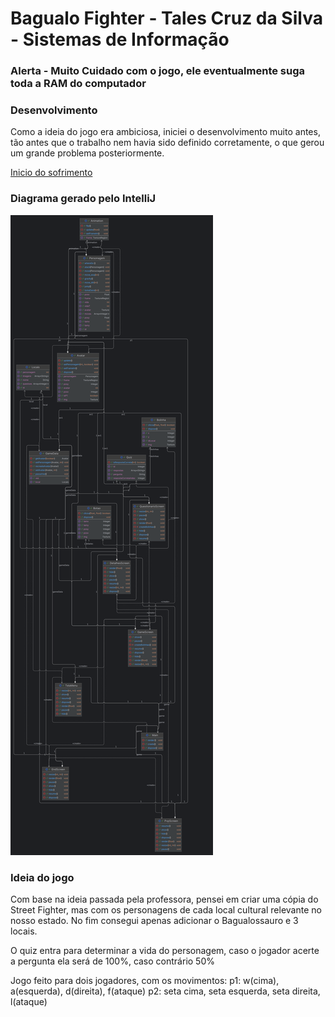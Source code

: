 # Bagualo Fighter - Tales Cruz da Silva - Sistemas de Informação

### Alerta  - Muito Cuidado com o jogo, ele eventualmente suga toda a RAM do computador

### Desenvolvimento
Como a ideia do jogo era ambiciosa, iniciei o desenvolvimento muito antes, tão antes que o trabalho nem havia sido definido corretamente, o que gerou um grande problema posteriormente.

[Inicio do sofrimento](https://github.com/Talescruzs/JavaJoguinho)

### Diagrama gerado pelo IntelliJ
![alt text](diagrama.png)

### Ideia do jogo
Com base na ideia passada pela professora, pensei em criar uma cópia do Street Fighter, mas com os personagens de cada local cultural relevante no nosso estado. No fim consegui apenas adicionar o Bagualossauro e 3 locais.

O quiz entra para determinar a vida do personagem, caso o jogador acerte a pergunta ela será de 100%, caso contrário 50%

Jogo feito para dois jogadores, com os movimentos:
p1:
 w(cima), a(esquerda), d(direita), f(ataque)
p2:
 seta cima, seta esquerda, seta direita, l(ataque)